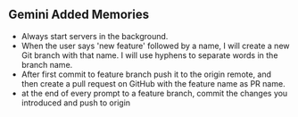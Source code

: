 ## Gemini Added Memories

- Always start servers in the background.
- When the user says 'new feature' followed by a name, I will create a new Git branch with that name. I will use hyphens to separate words in the branch name.
- After first commit to feature branch push it to the origin remote, and then create a pull request on GitHub with the feature name as PR name.
- at the end of every prompt to a feature branch, commit the changes you introduced and push to origin

